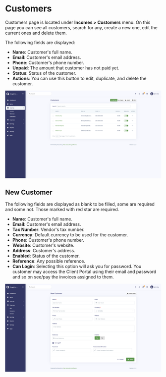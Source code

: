 Customers
=========

Customers page is located under **Incomes > Customers** menu. On this page you can see all customers, search for any, create a new one, edit the current ones and delete them.

The following fields are displayed:

- **Name**: Customer's full name.
- **Email**: Customer's email address.
- **Phone**: Customer's phone number.
- **Unpaid**: The amount that customer has not paid yet.
- **Status**: Status of the customer.
- **Actions**: You can use this button to edit, duplicate, and delete the customer.

![customers list](_images/customers_list.png)

## New Customer

The following fields are displayed as blank to be filled, some are required and some not. Those marked with red star are required.

- **Name**: Customer's full name.
- **Email**: Customer's email address.
- **Tax Number**: Vendor's tax number.
- **Currency**: Default currency to be used for the customer.
- **Phone**: Customer's phone number.
- **Website**: Customer's website.
- **Address**: Customer's address.
- **Enabled**: Status of the customer.
- **Reference**: Any possible reference.
- **Can Login**: Selecting this option will ask you for password. You customer may access the Client Portal using their email and password and so on see/pay the invoices assigned to them.

![customers form](_images/customers_form.png)
